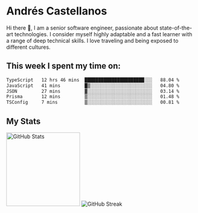 # Andrés Castellanos

Hi there 👋, I am a senior software engineer, passionate about state-of-the-art technologies. I consider myself highly adaptable and a fast learner with a range of deep technical skills. I love traveling and being exposed to different cultures.

## This week I spent my time on:

<!--START_SECTION:waka-->

```txt
TypeScript   12 hrs 46 mins  ██████████████████████░░░   88.04 %
JavaScript   41 mins         █▒░░░░░░░░░░░░░░░░░░░░░░░   04.80 %
JSON         27 mins         ▓░░░░░░░░░░░░░░░░░░░░░░░░   03.14 %
Prisma       12 mins         ▒░░░░░░░░░░░░░░░░░░░░░░░░   01.48 %
TSConfig     7 mins          ▒░░░░░░░░░░░░░░░░░░░░░░░░   00.81 %
```

<!--END_SECTION:waka-->

## My Stats

<img height="195" src="https://github-readme-stats.vercel.app/api?username=andrescv&show_icons=true&theme=onedark&hide_border=true&card_width=495" alt="GitHub Stats" />

<img src="https://streak-stats.demolab.com?user=andrescv&theme=one-dark-pro&hide_border=true" alt="GitHub Streak" />
